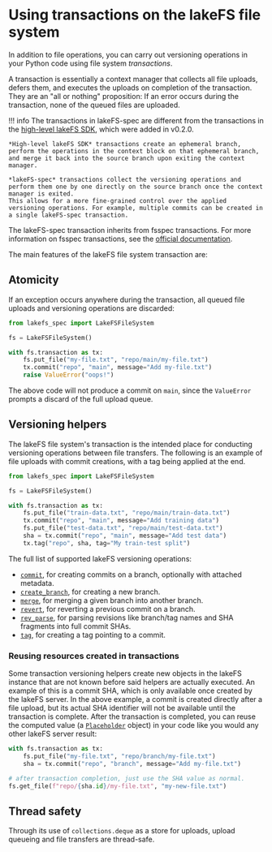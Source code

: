 # Using transactions on the lakeFS file system

In addition to file operations, you can carry out versioning operations in your Python code using file system *transactions*.

A transaction is essentially a context manager that collects all file uploads, defers them, and executes the uploads on completion of the transaction.
They are an "all or nothing" proposition: If an error occurs during the transaction, none of the queued files are uploaded.

!!! info
    The transactions in lakeFS-spec are different from the transactions in the [high-level lakeFS SDK](https://docs.lakefs.io/integrations/python.html#transactions), which were added in v0.2.0.

    *High-level lakeFS SDK* transactions create an ephemeral branch, perform the operations in the context block on that ephemeral branch, and merge it back into the source branch upon exiting the context manager.

    *lakeFS-spec* transactions collect the versioning operations and perform them one by one directly on the source branch once the context manager is exited.
    This allows for a more fine-grained control over the applied versioning operations. For example, multiple commits can be created in a single lakeFS-spec transaction.

The lakeFS-spec transaction inherits from fsspec transactions. For more information on fsspec transactions, see the [official documentation](https://filesystem-spec.readthedocs.io/en/latest/features.html#transactions).

The main features of the lakeFS file system transaction are:

## Atomicity

If an exception occurs anywhere during the transaction, all queued file uploads and versioning operations are discarded:

```python
from lakefs_spec import LakeFSFileSystem

fs = LakeFSFileSystem()

with fs.transaction as tx:
    fs.put_file("my-file.txt", "repo/main/my-file.txt")
    tx.commit("repo", "main", message="Add my-file.txt")
    raise ValueError("oops!")
```

The above code will not produce a commit on `main`, since the `ValueError` prompts a discard of the full upload queue. 

## Versioning helpers

The lakeFS file system's transaction is the intended place for conducting versioning operations between file transfers.
The following is an example of file uploads with commit creations, with a tag being applied at the end.

```python
from lakefs_spec import LakeFSFileSystem

fs = LakeFSFileSystem()

with fs.transaction as tx:
    fs.put_file("train-data.txt", "repo/main/train-data.txt")
    tx.commit("repo", "main", message="Add training data")
    fs.put_file("test-data.txt", "repo/main/test-data.txt")
    sha = tx.commit("repo", "main", message="Add test data")
    tx.tag("repo", sha, tag="My train-test split")
```

The full list of supported lakeFS versioning operations:

* [`commit`](../reference/lakefs_spec/transaction.md#lakefs_spec.transaction.LakeFSTransaction.commit), for creating commits on a branch, optionally with attached metadata.
* [`create_branch`](../reference/lakefs_spec/transaction.md#lakefs_spec.transaction.LakeFSTransaction.create_branch), for creating a new branch.
* [`merge`](../reference/lakefs_spec/transaction.md#lakefs_spec.transaction.LakeFSTransaction.merge), for merging a given branch into another branch.
* [`revert`](../reference/lakefs_spec/transaction.md#lakefs_spec.transaction.LakeFSTransaction.revert), for reverting a previous commit on a branch.
* [`rev_parse`](../reference/lakefs_spec/transaction.md#lakefs_spec.transaction.LakeFSTransaction.rev_parse), for parsing revisions like branch/tag names and SHA fragments into full commit SHAs.
* [`tag`](../reference/lakefs_spec/transaction.md#lakefs_spec.transaction.LakeFSTransaction.tag), for creating a tag pointing to a commit.

### Reusing resources created in transactions

Some transaction versioning helpers create new objects in the lakeFS instance that are not known before said helpers are actually executed.
An example of this is a commit SHA, which is only available once created by the lakeFS server.
In the above example, a commit is created directly after a file upload, but its actual SHA identifier will not be available until the transaction is complete.
After the transaction is completed, you can reuse the computed value (a [`Placeholder`](../reference/lakefs_spec/transaction.md#lakefs_spec.transaction.Placeholder) object) in your code like you would any other lakeFS server result:

```python
with fs.transaction as tx:
    fs.put_file("my-file.txt", "repo/branch/my-file.txt")
    sha = tx.commit("repo", "branch", message="Add my-file.txt")

# after transaction completion, just use the SHA value as normal.
fs.get_file(f"repo/{sha.id}/my-file.txt", "my-new-file.txt")
```

## Thread safety

Through its use of `collections.deque` as a store for uploads, upload queueing and file transfers are thread-safe.
